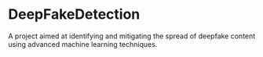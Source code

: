 # DeepFakeDetection
A project aimed at identifying and mitigating the spread of deepfake content using advanced machine learning techniques. 
